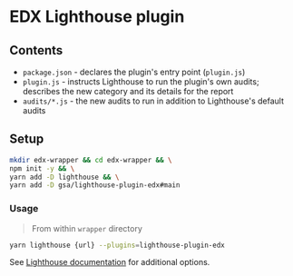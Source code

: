 # EDX Lighthouse plugin

## Contents

- `package.json` - declares the plugin's entry point (`plugin.js`)
- `plugin.js` - instructs Lighthouse to run the plugin's own audits; describes the new category and its details for the report
- `audits/*.js` - the new audits to run in addition to Lighthouse's default audits

## Setup
```sh
mkdir edx-wrapper && cd edx-wrapper && \
npm init -y && \
yarn add -D lighthouse && \
yarn add -D gsa/lighthouse-plugin-edx#main
```

### Usage
>From within `wrapper` directory
```sh
yarn lighthouse {url} --plugins=lighthouse-plugin-edx
```
See [Lighthouse documentation](https://github.com/GoogleChrome/lighthouse/#cli-options) for additional options.
